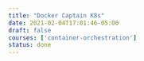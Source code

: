 ```yaml
---
title: "Docker Captain K8s"
date: 2021-02-04T17:01:46-05:00
draft: false
courses: ['container-orchestration']
status: done
---
```


